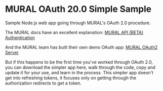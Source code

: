 # MURAL OAuth 20.0 Simple Sample

Sample Node.js web app going through MURAL's OAuth 2.0 procedure.

The MURAL docs have an excellent explanation: [MURAL API (BETA) Authentication](https://developers.mural.co/public/docs/oauth)

And the MURAL team has built their own demo OAuth app: [MURAL OAuth2 Server](https://github.com/muralco/api-oauth)

But if this happens to be the first time you've worked through OAuth 2.0, you can download the simpler app here, walk through the code, copy and update it for your use, and learn in the process.  This simpler app doesn't get into refreshing tokens, it focuses only on getting through the authorization redirects to get a token.

